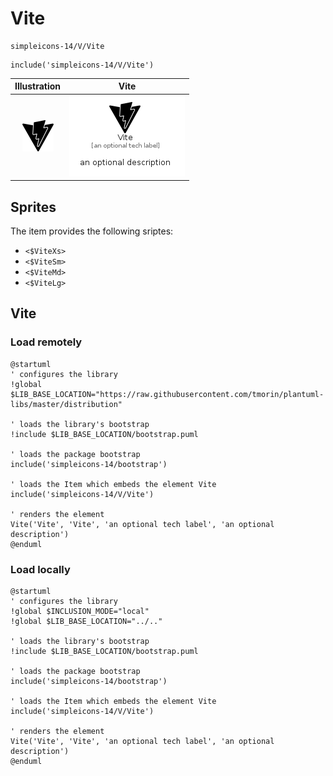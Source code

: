 # Vite


```text
simpleicons-14/V/Vite
```

```text
include('simpleicons-14/V/Vite')
```



| Illustration | Vite |
| :---: | :---: |
| ![illustration for Illustration](../../simpleicons-14/V/Vite.png) | ![illustration for Vite](../../simpleicons-14/V/Vite.Local.png) |



## Sprites
The item provides the following sriptes:

- `<$ViteXs>`
- `<$ViteSm>`
- `<$ViteMd>`
- `<$ViteLg>`





## Vite

### Load remotely
```plantuml
@startuml
' configures the library
!global $LIB_BASE_LOCATION="https://raw.githubusercontent.com/tmorin/plantuml-libs/master/distribution"

' loads the library's bootstrap
!include $LIB_BASE_LOCATION/bootstrap.puml

' loads the package bootstrap
include('simpleicons-14/bootstrap')

' loads the Item which embeds the element Vite
include('simpleicons-14/V/Vite')

' renders the element
Vite('Vite', 'Vite', 'an optional tech label', 'an optional description')
@enduml
```

### Load locally
```plantuml
@startuml
' configures the library
!global $INCLUSION_MODE="local"
!global $LIB_BASE_LOCATION="../.."

' loads the library's bootstrap
!include $LIB_BASE_LOCATION/bootstrap.puml

' loads the package bootstrap
include('simpleicons-14/bootstrap')

' loads the Item which embeds the element Vite
include('simpleicons-14/V/Vite')

' renders the element
Vite('Vite', 'Vite', 'an optional tech label', 'an optional description')
@enduml
```

